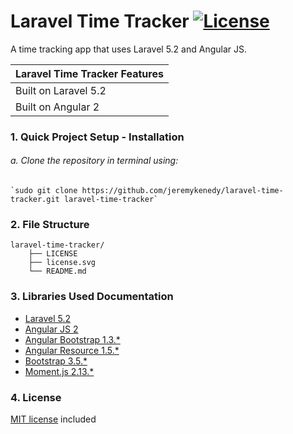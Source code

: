 # Laravel Time Tracker [![License](http://jeremykenedy.com/license-mit.svg)]()

A time tracking app that uses Laravel 5.2 and Angular JS.

| Laravel Time Tracker Features |
| :------------ |
| Built on Laravel 5.2 |
| Built on Angular 2 |

### 1. Quick Project Setup - Installation

###### a. Clone the repository in terminal using:

	`sudo git clone https://github.com/jeremykenedy/laravel-time-tracker.git laravel-time-tracker`

### 2. File Structure
```
laravel-time-tracker/
    ├── LICENSE
    ├── license.svg
    └── README.md
```

### 3. Libraries Used Documentation
* [Laravel 5.2](https://laravel.com/docs/5.2)
* [Angular JS 2](https://angular.io/docs/ts/latest/)
* [Angular Bootstrap 1.3.*](https://angular-ui.github.io/bootstrap/)
* [Angular Resource 1.5.*](https://docs.angularjs.org/api/ngResource)
* [Bootstrap 3.5.*](http://getbootstrap.com/)
* [Moment.js 2.13.*](http://momentjs.com/docs/)

### 4. License
[MIT license](https://github.com/jeremykenedy/laravel-time-tracker/blob/master/LICENSE) included